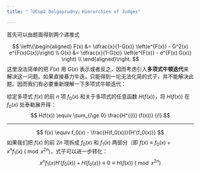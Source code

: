 ```yaml
---
title: "「UCup2 Dolgoprudny」Hierarchies of Judges"

---
```


首先可以由题面得到两个递推式

$$
\left\{\begin{aligned}
F(x) &= \dfrac{x}{1-G(x)} \left(e^{F(x)} - G^2(x) e^{F(x)G(x)}\right) \\
G(x) &= \dfrac{x}{1-G(x)} \left(e^{F(x)} - e^{F(x) G(x)} \right) \\
\end{aligned}\right.
$$
这里没法简单的把 $F(x)$ 用 $G(x)$ 表示或者反之，因而考虑引入**多项式牛顿迭代**来解决这一问题。如果直接暴力牛迭，只能得到一坨无法化简的式子，并不能解决此题。因而我们有必要重新理解一下多项式牛顿迭代：

给定多项式 $f(x)$ 的前 $n$ 项 $f_0(x)$ 和关于多项式的任意函数 $H(f(x))$，将 $H(f(x))$ 在 $f_0(x)$ 处泰勒展开得：
$$
H(f(x)) \equiv \sum_{i\ge 0} \frac{H^{(i)} (f(x))} {i!}
$$














---

$$
f(x) \equiv f_0(x) - \frac{H(f_0(x))}{H'(f_0(x))}
$$
如果我们把 $f(x)$ 的前 $2n$ 项拆成 $f_0(x)$ 和 $f_1(x)$ 两部分（即 $f(x) \equiv f_0(x) + x^n f_1(x) \ (\bmod x^{2n})$，式子可以进一步转化：
$$
x^n f_1(x) H'(f_0(x)) + H(f_0(x)) \equiv 0 \equiv H(f(x)) 	\ (\bmod x^{2 n})
$$

